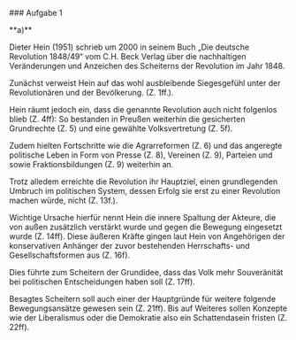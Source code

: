 \### Aufgabe 1



\*\*a)\*\*



Dieter Hein (1951) schrieb um 2000 in seinem Buch „Die deutsche Revolution 1848/49“ vom C.H. Beck Verlag über die nachhaltigen Veränderungen und Anzeichen des Scheiterns der Revolution im Jahr 1848.



Zunächst verweist Hein auf das wohl ausbleibende Siegesgefühl unter der Revolutionären und der Bevölkerung. (Z. 1ff.).

Hein räumt jedoch ein, dass die genannte Revolution auch nicht folgenlos blieb (Z. 4ff): So bestanden in Preußen weiterhin die gesicherten Grundrechte (Z. 5) und eine gewählte Volksvertretung (Z. 5f).

Zudem hielten Fortschritte wie die Agrarreformen (Z. 6) und das angeregte politische Leben in Form von Presse (Z. 8), Vereinen (Z. 9), Parteien und sowie Fraktionsbildungen (Z. 9) weiterhin an.



Trotz alledem erreichte die Revolution ihr Hauptziel, einen grundlegenden Umbruch im politischen System, dessen Erfolg sie erst zu einer Revolution machen würde, nicht (Z. 13f.).

Wichtige Ursache hierfür nennt Hein die innere Spaltung der Akteure, die von außen zusätzlich verstärkt wurde und gegen die Bewegung eingesetzt wurde (Z. 14ff). Diese äußeren Kräfte gingen laut Hein von Angehörigen der konservativen Anhänger der zuvor bestehenden Herrschafts- und Gesellschaftsformen aus (Z. 16f).

Dies führte zum Scheitern der Grundidee, dass das Volk mehr Souveränität bei politischen Entscheidungen haben soll (Z. 17ff).

Besagtes Scheitern soll auch einer der Hauptgründe für weitere folgende Bewegungsansätze gewesen sein (Z. 21ff). Bis auf Weiteres sollen Konzepte wie der Liberalismus oder die Demokratie also ein Schattendasein fristen (Z. 22ff).

